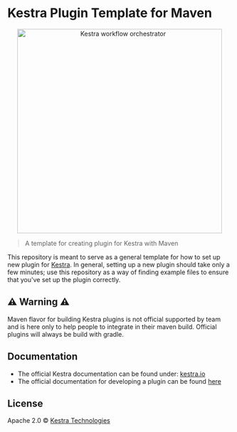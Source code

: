 # Kestra Plugin Template for Maven

<p align="center">
  <img width="460" src="https://kestra.io/logo.svg"  alt="Kestra workflow orchestrator" />
</p>

> A template for creating plugin for Kestra with Maven

This repository is meant to serve as a general template for how to set up new plugin for
[Kestra](https://github.com/kestra-io/kestra). In general, setting up a new plugin should
take only a few minutes; use this repository as a way of finding example files to ensure
that you've set up the plugin correctly.

## ⚠ Warning ⚠ 
️Maven flavor for building Kestra plugins is not official supported by team and is here only to help people to integrate in their maven build. Official plugins will always be build with gradle. 

## Documentation
* The official Kestra documentation can be found under: [kestra.io](https://kestra.io)
* The official documentation for developing a plugin can be found [here](https://kestra.io/docs/plugin-developer-guide/)


## License
Apache 2.0 © [Kestra Technologies](https://kestra.io)
